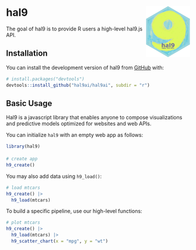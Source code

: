 
<!-- README.md is generated from README.Rmd. Please edit that file -->

# hal9 <img src="man/figures/logo.png" align="right" width="120" />

<!-- badges: start -->
<!-- badges: end -->

The goal of hal9 is to provide R users a high-level hal9.js API.

## Installation

You can install the development version of hal9 from
[GitHub](https://github.com/) with:

``` r
# install.packages("devtools")
devtools::install_github("hal9ai/hal9ai", subdir = "r")
```

## Basic Usage

Hal9 is a javascript library that enables anyone to compose
visualizations and predictive models optimized for websites and web
APIs.

You can initialize `hal9` with an empty web app as follows:

``` r
library(hal9)

# create app
h9_create()
```

You may also add data using `h9_load()`:

``` r
# load mtcars
h9_create() |>
  h9_load(mtcars)
```

To build a specific pipeline, use our high-level functions:

``` r
# plot mtcars
h9_create() |>
  h9_load(mtcars) |> 
  h9_scatter_chart(x = "mpg", y = "wt")
```
